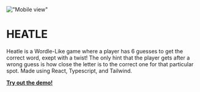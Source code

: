 !["Mobile view"](https://github.com/Amohamed96/heatle/blob/master/public/logo512.png?raw=true)

# HEATLE

Heatle is a Wordle-Like game where a player has 6 guesses to get the correct word, exept with a twist! The only hint that the player gets after a wrong guess is how close the letter is to the correct one for that particular spot. Made using React, Typescript, and Tailwind.

[**Try out the demo!**](https://heatlegame.com/)
